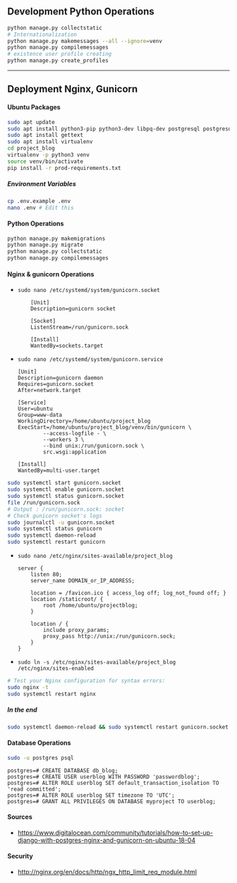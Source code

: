 ## Development Python Operations
```bash
python manage.py collectstatic
# Internationalization
python manage.py makemessages --all --ignore=venv
python manage.py compilemessages
# existence user profile creating
python manage.py create_profiles
```
---
## Deployment Nginx, Gunicorn
#### Ubuntu Packages
```bash
sudo apt update
sudo apt install python3-pip python3-dev libpq-dev postgresql postgresql-contrib nginx curl
sudo apt install gettext
sudo apt install virtualenv
cd project_blog
virtualenv -p python3 venv
source venv/bin/activate
pip install -r prod-requirements.txt
```
##### Environment Variables
```bash
cp .env.example .env
nano .env # Edit this

```
#### Python Operations
```bash
python manage.py makemigrations
python manage.py migrate
python manage.py collectstatic
python manage.py compilemessages

```

#### Nginx & gunicorn Operations
- `sudo nano /etc/systemd/system/gunicorn.socket`
    ```raw
        [Unit]
        Description=gunicorn socket

        [Socket]
        ListenStream=/run/gunicorn.sock

        [Install]
        WantedBy=sockets.target
    ```
- `sudo nano /etc/systemd/system/gunicorn.service`
    ```raw
    [Unit]
    Description=gunicorn daemon
    Requires=gunicorn.socket
    After=network.target

    [Service]
    User=ubuntu
    Group=www-data
    WorkingDirectory=/home/ubuntu/project_blog
    ExecStart=/home/ubuntu/project_blog/venv/bin/gunicorn \
            --access-logfile - \
            --workers 3 \
            --bind unix:/run/gunicorn.sock \
            src.wsgi:application

    [Install]
    WantedBy=multi-user.target

    ```
```bash
sudo systemctl start gunicorn.socket
sudo systemctl enable gunicorn.socket
sudo systemctl status gunicorn.socket
file /run/gunicorn.sock
# Output : /run/gunicorn.sock: socket
# Check gunicorn socket's logs
sudo journalctl -u gunicorn.socket
sudo systemctl status gunicorn
sudo systemctl daemon-reload
sudo systemctl restart gunicorn
```
- `sudo nano /etc/nginx/sites-available/project_blog`
    ```raw
    server {
        listen 80;
        server_name DOMAIN_or_IP_ADDRESS;

        location = /favicon.ico { access_log off; log_not_found off; }
        location /staticroot/ {
            root /home/ubuntu/projectblog;
        }

        location / {
            include proxy_params;
            proxy_pass http://unix:/run/gunicorn.sock;
        }
    }

    ```
- `sudo ln -s /etc/nginx/sites-available/project_blog /etc/nginx/sites-enabled`
```bash
# Test your Nginx configuration for syntax errors:
sudo nginx -t
sudo systemctl restart nginx
```

##### In the end
```bash
sudo systemctl daemon-reload && sudo systemctl restart gunicorn.socket gunicorn.service nginx
```

#### Database Operations
```bash
sudo -u postgres psql
```
```psql
postgres=# CREATE DATABASE db_blog;
postgres=# CREATE USER userblog WITH PASSWORD 'passwordblog';
postgres=# ALTER ROLE userblog SET default_transaction_isolation TO 'read committed';
postgres=# ALTER ROLE userblog SET timezone TO 'UTC';
postgres=# GRANT ALL PRIVILEGES ON DATABASE myproject TO userblog;

```


#### Sources
- https://www.digitalocean.com/community/tutorials/how-to-set-up-django-with-postgres-nginx-and-gunicorn-on-ubuntu-18-04

#### Security
- http://nginx.org/en/docs/http/ngx_http_limit_req_module.html